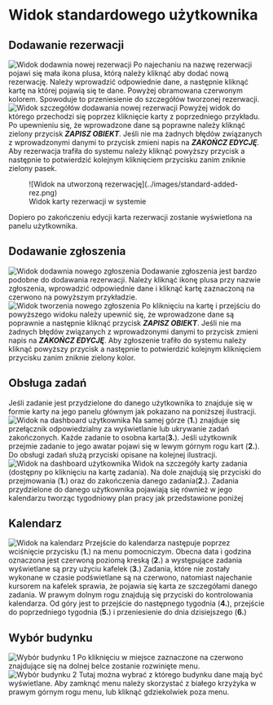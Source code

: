 # Widok standardowego użytkownika

## Dodawanie rezerwacji 
![Widok dodawnia nowej rezerwacji](../images/standard-add-rez.png)
Po najechaniu na nazwę rezerwacji pojawi się mała ikona plusa, którą należy kliknąć aby dodać nową rezerwację. Należy
wprowadzić odpowiednie dane, a następnie kliknąć kartę na której pojawią się te dane. Powyżej obramowana czerwonym
kolorem. Spowoduje to przeniesienie do szczegółów tworzonej rezerwacji. 
![Widok szczegółów dodawania nowej rezerwacji](../images/standard-rez-szczeg.png)
Powyżej widok do którego przechodzi się poprzez kliknięcie karty z poprzedniego przykładu. Po upewnieniu się, że
wprowadzone dane są poprawne należy kliknąć zielony przycisk ***ZAPISZ OBIEKT***. Jeśli nie ma żadnych błędów związanych
z wprowadzonymi danymi to przycisk zmieni napis na ***ZAKOŃCZ EDYCJĘ***. Aby rezerwacja trafiła do systemu należy kliknąć
powyższy przycisk a następnie to potwierdzić kolejnym kliknięciem przycisku zanim zniknie zielony pasek.
<figure markdown>
  ![Widok na utworzoną rezerwację](../images/standard-added-rez.png)
  <figcaption>Widok karty rezerwacji w systemie</figcaption>
</figure>
Dopiero po zakończeniu edycji karta rezerwacji zostanie wyświetlona na panelu użytkownika. 

## Dodawanie zgłoszenia
![Widok dodawnia nowego zgłoszenia](../images/standard-zglosz-1.png)
Dodawanie zgłoszenia jest bardzo podobne do dodawania rezerwacji. Należy kliknąć ikonę plusa przy nazwie zgłoszenia,
wprowadzić odpowiednie dane i kliknąć kartę zaznaczoną na czerwono na powyższym przykładzie.
![Widok tworzenia nowego zgłoszenia](../images/standard-zglosz-2.png)
Po kliknięciu na kartę i przejściu do powyższego widoku należy upewnić się, że wprowadzone dane są poprawnie a następnie
kliknąć przycisk ***ZAPISZ OBIEKT***. Jeśli nie ma żadnych błędów związanych z wprowadzonymi danymi to przycisk zmieni
napis na ***ZAKOŃCZ EDYCJĘ***. Aby zgłoszenie trafiło do systemu należy kliknąć powyższy przycisk a następnie to
potwierdzić kolejnym kliknięciem przycisku zanim zniknie zielony kolor.

## Obsługa zadań
Jeśli zadanie jest przydzielone do danego użytkownika to znajduje się w formie karty na jego panelu głównym jak pokazano
na poniższej ilustracji.
![Widok na dashboard użytkownika](../images/standard-zadanie-1.png)
Na samej górze (**1.**) znajduje się przełącznik odpowiedzialny za wyświetlanie lub ukrywanie zadań zakończonych. Każde
zadanie to osobna karta(**3.**). Jeśli użytkownik przejmie zadanie to jego awatar pojawi się w lewym górnym rogu kart
(**2.**). Do obsługi zadań służą przyciski opisane na kolejnej ilustracji.
![Widok na dashboard użytkownika](../images/standard-zadanie-2.png)
Widok na szczegóły karty zadania (dostępny po kliknięciu na kartę zadania). Na dole znajdują się przyciski do przejmowania
(**1.**) oraz do zakończenia danego zadania(**2.**). Zadania przydzielone do danego użytkownika pojawiają się również w
jego kalendarzu tworząc tygodniowy plan pracy jak przedstawione poniżej

## Kalendarz
![Widok na kalendarz](../images/kalendarz.png)
Przejście do kalendarza następuje poprzez wciśnięcie przycisku (**1.**) na menu pomocniczym. Obecna data i godzina
oznaczona jest czerwoną poziomą kreską (**2.**) a występujące zadania wyświetlane są przy użyciu kafelek (**3.**)
Zadania, które nie zostały wykonane w czasie podświetlane są na czerwono, natomiast najechanie kursorem na kafelek
sprawia, że pojawia się karta ze szczegółami danego zadania. W prawym dolnym rogu znajdują się przyciski do kontrolowania
kalendarza. Od góry jest to przejście do następnego tygodnia (**4.**), przejście do poprzedniego tygodnia (**5.**) i
przeniesienie do dnia dzisiejszego (**6.**)

## Wybór budynku
![Wybór budynku 1](../images/budynek1.PNG)
Po kliknięciu w miejsce zaznaczone na czerwono znajdujące się na dolnej belce zostanie rozwinięte menu. 
![Wybór budynku 2](../images/budynek2.PNG)
Tutaj można wybrać z którego budynku dane mają być wyświetlane. Aby zamknąć menu należy skorzystać z białego krzyżyka w prawym górnym rogu menu, lub kliknąć gdziekolwiek poza menu.